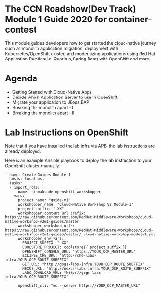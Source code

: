 The CCN Roadshow(Dev Track) Module 1 Guide 2020 for container-contest
===
This module guides developers how to get started the cloud-native journey such as monolith application migration, deployment with Kubernetes/OpenShift cluster, 
and modernizing applications using Red Hat Application Rumties(i.e. Quarkus, Spring Boot) with OpenShift and more.

Agenda
===
* Getting Started with Cloud-Native Apps
* Decide which Application Server to use in OpenShift
* Migrate your application to JBoss EAP
* Breaking the monolith apart - I
* Breaking the monolith apart - II

Lab Instructions on OpenShift
===

Note that if you have installed the lab infra via APB, the lab instructions are already deployed.

Here is an example Ansible playbook to deploy the lab instruction to your OpenShift cluster manually.

```
- name: Create Guides Module 1
  hosts: localhost
  tasks:
  - import_role:
      name: siamaksade.openshift_workshopper
    vars:
      project_name: "guide-m1"
      workshopper_name: "Cloud-Native Workshop V2 Module-1"
      project_suffix: "-XX"
      workshopper_content_url_prefix: https://raw.githubusercontent.com/RedHat-Middleware-Workshops/cloud-native-workshop-v2m1-guides/master
      workshopper_workshop_urls: https://raw.githubusercontent.com/RedHat-Middleware-Workshops/cloud-native-workshop-v2m1-guides/master/_cloud-native-workshop-module1.yml
      workshopper_env_vars:
        PROJECT_SUFFIX: "-XX"
        COOLSTORE_PROJECT: coolstore{{ project_suffix }}
        OPENSHIFT_CONSOLE_URL: "https://YOUR_OCP_MASTER_URL"
        ECLIPSE_CHE_URL: "http://che-labs-infra.YOUR_OCP_ROUTE_SUBFFIX"
        GIT_URL: "http://gogs-labs-infra.YOUR_OCP_ROUTE_SUBFFIX"
        NEXUS_URL: "http://nexus-labs-infra.YOUR_OCP_ROUTE_SUBFFIX"
        LABS_DOWNLOAD_URL: "http://gogs-labs-infra.YOUR_OCP_ROUTE_SUBFFIX"
         
      openshift_cli: "oc --server https://YOUR_OCP_MASTER_URL"
```
